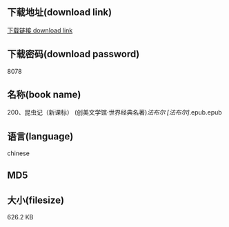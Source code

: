 ## 下载地址(download link)
[下载链接 download link](https://tutu365.netlify.app/?s=200%E3%80%81%E6%98%86%E8%99%AB%E8%AE%B0%EF%BC%88%E6%96%B0%E8%AF%BE%E6%A0%87%EF%BC%89+%28%E5%88%9B%E7%BE%8E%E6%96%87%E5%AD%A6%E9%A6%86%C2%B7%E4%B8%96%E7%95%8C%E7%BB%8F%E5%85%B8%E5%90%8D%E8%91%97%29_%E6%B3%95%E5%B8%83%E5%B0%94+%5B%E6%B3%95%E5%B8%83%E5%B0%94%5D_.epub)

## 下载密码(download password)
8078

## 名称(book name)
200、昆虫记（新课标） (创美文学馆·世界经典名著)_法布尔 [法布尔]_.epub.epub

## 语言(language)
chinese

## MD5


## 大小(filesize)
626.2 KB
